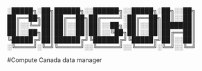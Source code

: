 ░█████╗░██╗██████╗░░██████╗░░█████╗░██╗░░██╗
██╔══██╗██║██╔══██╗██╔════╝░██╔══██╗██║░░██║
██║░░╚═╝██║██║░░██║██║░░██╗░██║░░██║███████║
██║░░██╗██║██║░░██║██║░░╚██╗██║░░██║██╔══██║
╚█████╔╝██║██████╔╝╚██████╔╝╚█████╔╝██║░░██║
░╚════╝░╚═╝╚═════╝░░╚═════╝░░╚════╝░╚═╝░░╚═╝

#Compute Canada data manager
